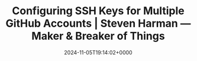 ---
title: Configuring SSH Keys for Multiple GitHub Accounts | Steven Harman — Maker & Breaker of Things
slug: 20241105T191402
date: 2024-11-05T19:14:02+0000
params:
  url: https://stevenharman.net/configure-ssh-keys-for-multiple-github-accounts
tags:
- git
---